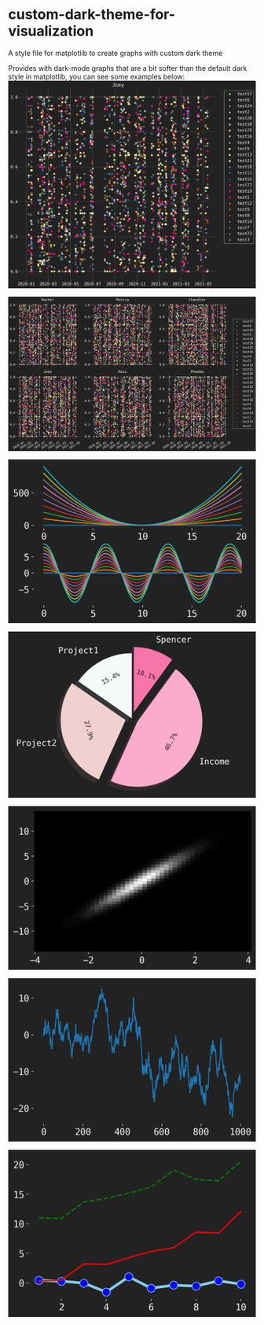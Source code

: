 # custom-dark-theme-for-visualization
A style file for matplotlib to create graphs with custom dark theme

Provides with dark-mode graphs that are a bit softer than the default dark style in matplotlib, you can see some examples below: 
![alt text](https://github.com/zufchan/custom-dark-theme-for-visualization/blob/main/img/img1.png?raw=true)

![alt text](https://github.com/zufchan/custom-dark-theme-for-visualization/blob/main/img/img2.png?raw=true)

![alt text](https://github.com/zufchan/custom-dark-theme-for-visualization/blob/main/img/img3.png?raw=true)

![alt text](https://github.com/zufchan/custom-dark-theme-for-visualization/blob/main/img/img4.png?raw=true)

![alt text](https://github.com/zufchan/custom-dark-theme-for-visualization/blob/main/img/img5.png?raw=true)

![alt text](https://github.com/zufchan/custom-dark-theme-for-visualization/blob/main/img/img6.png?raw=true)

![alt text](https://github.com/zufchan/custom-dark-theme-for-visualization/blob/main/img/img7.png?raw=true)
